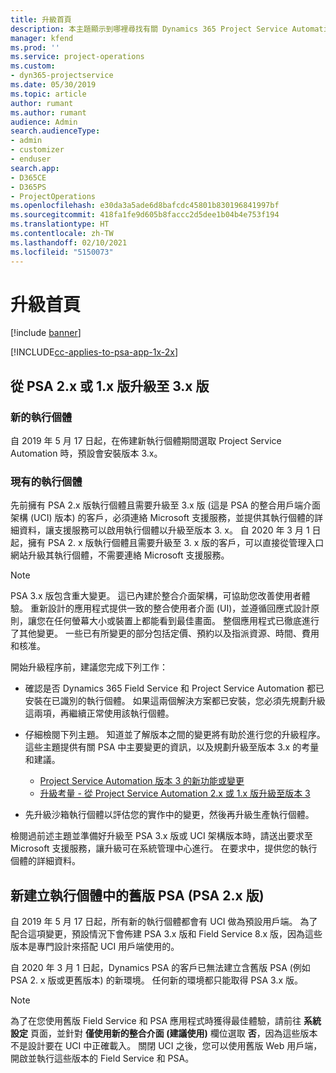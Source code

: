 ```yaml
---
title: 升級首頁
description: 本主題顯示到哪裡尋找有關 Dynamics 365 Project Service Automation 的新功能和其已變更功能的重要資訊，以及升級為最新版本的程序。
manager: kfend
ms.prod: ''
ms.service: project-operations
ms.custom:
- dyn365-projectservice
ms.date: 05/30/2019
ms.topic: article
author: rumant
ms.author: rumant
audience: Admin
search.audienceType:
- admin
- customizer
- enduser
search.app:
- D365CE
- D365PS
- ProjectOperations
ms.openlocfilehash: e30da3a5ade6d8bafcdc45801b830196841997bf
ms.sourcegitcommit: 418fa1fe9d605b8faccc2d5dee1b04b4e753f194
ms.translationtype: HT
ms.contentlocale: zh-TW
ms.lasthandoff: 02/10/2021
ms.locfileid: "5150073"
---
```

# <a name="upgrade-home-page"></a>升級首頁

[!include [banner](../includes/psa-now-project-operations.md)]

[!INCLUDE[cc-applies-to-psa-app-1x-2x](../includes/cc-applies-to-psa-app-1x-2x.md)]

## <a name="upgrade-from-psa-version-2x-or-1x-to-version-3x"></a>從 PSA 2.x 或 1.x 版升級至 3.x 版

### <a name="new-instances"></a>新的執行個體

自 2019 年 5 月 17 日起，在佈建新執行個體期間選取 Project Service Automation 時，預設會安裝版本 3.x。

### <a name="existing-instances"></a>現有的執行個體

先前擁有 PSA 2.x 版執行個體且需要升級至 3.x 版 (這是 PSA 的整合用戶端介面架構 (UCI) 版本) 的客戶，必須連絡 Microsoft 支援服務，並提供其執行個體的詳細資料，讓支援服務可以啟用執行個體以升級至版本 3. x。 自 2020 年 3 月 1 日起，擁有 PSA 2. x 版執行個體且需要升級至 3. x 版的客戶，可以直接從管理入口網站升級其執行個體，不需要連絡 Microsoft 支援服務。  

> [!NOTE]
> PSA 3.x 版包含重大變更。 這已內建於整合介面架構，可協助您改善使用者體驗。 重新設計的應用程式提供一致的整合使用者介面 (UI)，並遵循回應式設計原則，讓您在任何螢幕大小或裝置上都能看到最佳畫面。 整個應用程式已徹底進行了其他變更。 一些已有所變更的部分包括定價、預約以及指派資源、時間、費用和核准。

開始升級程序前，建議您完成下列工作：

- 確認是否 Dynamics 365 Field Service 和 Project Service Automation 都已安裝在已識別的執行個體。 如果這兩個解決方案都已安裝，您必須先規劃升級這兩項，再繼續正常使用該執行個體。
- 仔細檢閱下列主題。 知道並了解版本之間的變更將有助於進行您的升級程序。 這些主題提供有關 PSA 中主要變更的資訊，以及規劃升級至版本 3.x 的考量和建議。

    - [Project Service Automation 版本 3 的新功能或變更](whats-new-changed-v3.md)
    - [升級考量 - 從 Project Service Automation 2.x 或 1.x 版升級至版本 3](upgrade-v3.md)

- 先升級沙箱執行個體以評估您的實作中的變更，然後再升級生產執行個體。

檢閱過前述主題並準備好升級至 PSA 3.x 版或 UCI 架構版本時，請送出要求至 Microsoft 支援服務，讓升級可在系統管理中心進行。 在要求中，提供您的執行個體的詳細資料。

## <a name="older-versions-of-psa-psa-version-2x-in-a-newly-created-instance"></a>新建立執行個體中的舊版 PSA (PSA 2.x 版)

自 2019 年 5 月 17 日起，所有新的執行個體都會有 UCI 做為預設用戶端。 為了配合這項變更，預設情況下會佈建 PSA 3.x 版和 Field Service 8.x 版，因為這些版本是專門設計來搭配 UCI 用戶端使用的。

自 2020 年 3 月 1 日起，Dynamics PSA 的客戶已無法建立含舊版 PSA (例如 PSA 2. x 版或更舊版本) 的新環境。 任何新的環境都只能取得 PSA 3.x 版。

> [!NOTE]
> 為了在您使用舊版 Field Service 和 PSA 應用程式時獲得最佳體驗，請前往 **系統設定** 頁面，並針對 **僅使用新的整合介面 (建議使用)** 欄位選取 **否**，因為這些版本不是設計要在 UCI 中正確載入。 關閉 UCI 之後，您可以使用舊版 Web 用戶端，開啟並執行這些版本的 Field Service 和 PSA。 
